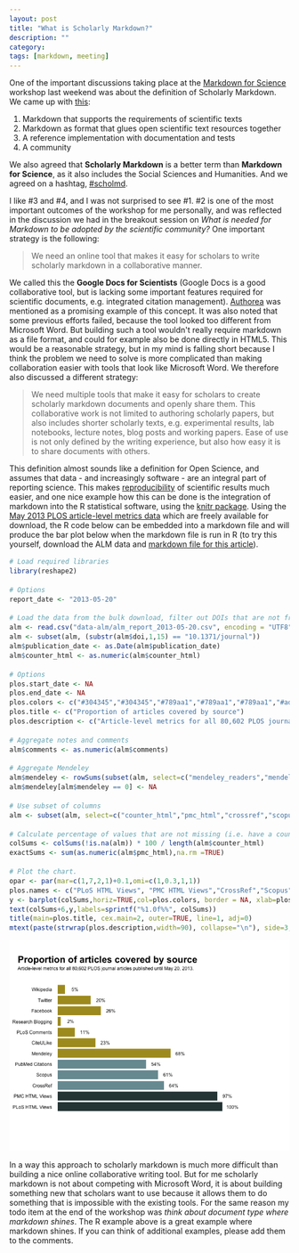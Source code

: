 ```yaml
--- 
layout: post 
title: "What is Scholarly Markdown?" 
description: "" 
category:
tags: [markdown, meeting] 
---
```


One of the important discussions taking place at the [Markdown for Science][1] workshop last weekend was about the definition of Scholarly Markdown. We came up with [this][2]:

1. Markdown that supports the requirements of scientific texts
2. Markdown as format that glues open scientific text resources together
3. A reference implementation with documentation and tests
4. A community

We also agreed that **Scholarly Markdown** is a better term than **Markdown for Science**, as it also includes the Social Sciences and Humanities. And we agreed on a hashtag, [#scholmd][3].

I like #3 and #4, and I was not surprised to see #1. #2 is one of the most important outcomes of the workshop for me personally, and was reflected in the discussion we had in the breakout session on *What is needed for Markdown to be adopted by the scientific community?* One important strategy is the following:

> We need an online tool that makes it easy for scholars to write scholarly markdown in a collaborative manner.

We called this the **Google Docs for Scientists** (Google Docs is a good collaborative tool, but is lacking some important features required for scientific documents, e.g. integrated citation management). [Authorea][4] was mentioned as a promising example of this concept. It was also noted that some previous efforts failed, because the tool looked too different from Microsoft Word. But building such a tool wouldn't really require markdown as a file format, and could for example also be done directly in HTML5. This would be a reasonable strategy, but in my mind is falling short because I think the problem we need to solve is more complicated than making collaboration easier with tools that look like Microsoft Word. We therefore also discussed a different strategy:

> We need multiple tools that make it easy for scholars to create scholarly markdown documents and openly share them. This collaborative work is not limited to authoring scholarly papers, but also includes shorter scholarly texts, e.g. experimental results, lab notebooks, lecture notes, blog posts and working papers. Ease of use is not only defined by the writing experience, but also how easy it is to share documents with others.

This definition almost sounds like a definition for Open Science, and assumes that data - and increasingly software - are an integral part of reporting science. This makes [reproducibility][5] of scientific results much easier, and one nice example how this can be done is the integration of markdown into the R statistical software, using the [knitr package][6]. Using the [May 2013 PLOS article-level metrics data][7] which are freely available for download, the R code below can be embedded into a markdown file and will produce the bar plot below when the markdown file is run in R (to try this yourself, download the ALM data and [markdown file for this article][8]).

```r
# Load required libraries
library(reshape2)

# Options
report_date <- "2013-05-20"

# Load the data from the bulk download, filter out DOIs that are not from PLoS journals
alm <- read.csv("data-alm/alm_report_2013-05-20.csv", encoding = "UTF8", sep = ",", stringsAsFactors=FALSE, na.strings=c("0"))
alm <- subset(alm, (substr(alm$doi,1,15) == "10.1371/journal"))
alm$publication_date <- as.Date(alm$publication_date)
alm$counter_html <- as.numeric(alm$counter_html)

# Options
plos.start_date <- NA
plos.end_date <- NA
plos.colors <- c("#304345","#304345","#789aa1","#789aa1","#789aa1","#ad9a27","#ad9a27","#ad9a27","#ad9a27","#ad9a27","#ad9a27","#ad9a27")
plos.title <- c("Proportion of articles covered by source")
plos.description <- c("Article-level metrics for all 80,602 PLOS journal articles published until May 20, 2013.")

# Aggregate notes and comments
alm$comments <- as.numeric(alm$comments)

# Aggregate Mendeley
alm$mendeley <- rowSums(subset(alm, select=c("mendeley_readers","mendeley_groups")), na.rm=TRUE)
alm$mendeley[alm$mendeley == 0] <- NA

# Use subset of columns
alm <- subset(alm, select=c("counter_html","pmc_html","crossref","scopus","pubmed","mendeley","citeulike","comments","researchblogging","facebook","twitter","wikipedia"))

# Calculate percentage of values that are not missing (i.e. have a count of at least 1)
colSums <- colSums(!is.na(alm)) * 100 / length(alm$counter_html)
exactSums <- sum(as.numeric(alm$pmc_html),na.rm =TRUE)

# Plot the chart. 
opar <- par(mar=c(1,7,2,1)+0.1,omi=c(1,0.3,1,1))
plos.names <- c("PLoS HTML Views", "PMC HTML Views","CrossRef","Scopus","PubMed Citations", "Mendeley","CiteULike","PLoS Comments","Research Blogging","Facebook","Twitter","Wikipedia")
y <- barplot(colSums,horiz=TRUE,col=plos.colors, border = NA, xlab=plos.names, xlim=c(0,120), axes=FALSE, names.arg=plos.names,las=1, adj=0)
text(colSums+6,y,labels=sprintf("%1.0f%%", colSums))
title(main=plos.title, cex.main=2, outer=TRUE, line=1, adj=0)
mtext(paste(strwrap(plos.description,width=90), collapse="\n"), side=3, outer=TRUE, line=-.5, adj=0)
```
 
![**Fig. 1**. Proportion of articles covered by source][9]

In a way this approach to scholarly markdown is much more difficult than building a nice online collaborative writing tool. But for me scholarly markdown is not about competing with Microsoft Word, it is about building something new that scholars want to use because it allows them to do something that is impossible with the existing tools. For the same reason my todo item at the end of the workshop was *think about document type where markdown shines*. The R example above is a great example where markdown shines. If you can think of additional examples, please add them to the comments.

[1]: <https://github.com/scholmd/scholmd/wiki>

[2]: <https://github.com/scholmd/scholmd/wiki/What-is-Markdown>

[3]: <https://twitter.com/search?q=%23scholmd&src=typd>

[4]: <https://www.authorea.com>

[5]: <https://www.scienceexchange.com/reproducibility>

[6]: <http://yihui.name/knitr/>

[7]: <http://article-level-metrics.plos.org/plos-alm-data/>

[8]: <https://github.com/articlemetrics/plosOpenR/blob/master/barPlotSummary.Rmd>

[9]: </images/barplot-2013-06-17.png>
